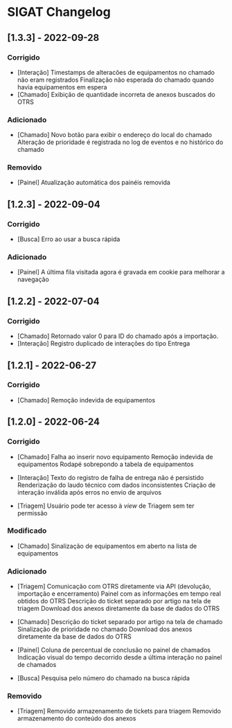 # SIGAT Changelog

## [1.3.3] - 2022-09-28

### Corrigido
- [Interação]
Timestamps de alteracões de equipamentos no chamado não eram registrados
Finalização não esperada do chamado quando havia equipamentos em espera
- [Chamado]
Exibição de quantidade incorreta de anexos buscados do OTRS

### Adicionado
- [Chamado]
Novo botão para exibir o endereço do local do chamado
Alteração de prioridade é registrada no log de eventos e no histórico do chamado

### Removido
- [Painel]
Atualização automática dos painéis removida

## [1.2.3] - 2022-09-04

### Corrigido
- [Busca]
Erro ao usar a busca rápida

### Adicionado
- [Painel]
A última fila visitada agora é gravada em cookie para melhorar a navegação

## [1.2.2] - 2022-07-04

### Corrigido
- [Chamado]
Retornado valor 0 para ID do chamado após a importação.
- [Interação]
Registro duplicado de interações do tipo Entrega

## [1.2.1] - 2022-06-27

### Corrigido
- [Chamado] 
Remoção indevida de equipamentos

## [1.2.0] - 2022-06-24

### Corrigido
- [Chamado] 
Falha ao inserir novo equipamento
Remoção indevida de equipamentos
Rodapé sobrepondo a tabela de equipamentos

- [Interação]
Texto do registro de falha de entrega não é persistido
Renderização do laudo técnico com dados inconsistentes
Criação de interação inválida após erros no envio de arquivos

- [Triagem]
Usuário pode ter acesso à *view* de Triagem sem ter permissão

### Modificado
- [Chamado]
Sinalização de equipamentos em aberto na lista de equipamentos

### Adicionado
- [Triagem]
Comunicação com OTRS diretamente via API (devolução, importação e encerramento)
Painel com as informações em tempo real obtidos do OTRS
Descrição do ticket separado por artigo na tela de triagem
Download dos anexos diretamente da base de dados do OTRS

- [Chamado] 
Descrição do ticket separado por artigo na tela de chamado
Sinalização de prioridade no chamado
Download dos anexos diretamente da base de dados do OTRS

- [Painel] 
Coluna de percentual de conclusão no painel de chamados
Indicação visual do tempo decorrido desde a última interação no painel de chamados

- [Busca]
Pesquisa pelo número do chamado na busca rápida

### Removido
- [Triagem]
Removido armazenamento de tickets para triagem
Removido armazenamento do conteúdo dos anexos


